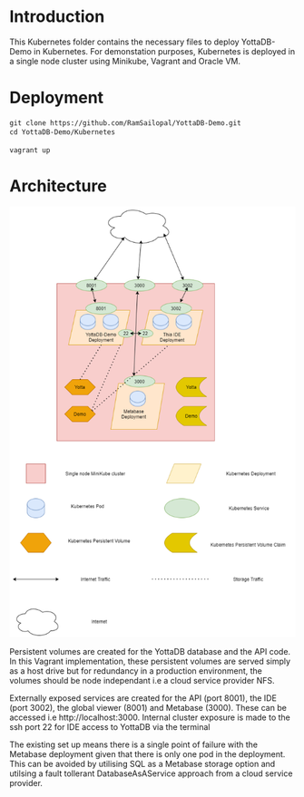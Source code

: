 # Introduction

This Kubernetes folder contains the necessary files to deploy YottaDB-Demo in Kubernetes.
For demonstation purposes, Kubernetes is deployed in a single node cluster using Minikube, Vagrant and Oracle VM.

# Deployment

    git clone https://github.com/RamSailopal/YottaDB-Demo.git
    cd YottaDB-Demo/Kubernetes
    
    vagrant up
    
# Architecture

![Alt text](YottaDB-Demo-Kube.png?raw=true "Kubernetes Architecture")

Persistent volumes are created for the YottaDB database and the API code. In this Vagrant implementation, these persistent volumes are served simply as a host drive but for redundancy in a production environment, the volumes should be node independant i.e a cloud service provider NFS.

Externally exposed services are created for the API (port 8001), the IDE (port 3002), the global viewer (8001) and Metabase (3000). These can be accessed i.e http://localhost:3000. Internal cluster exposure is made to the ssh port 22 for IDE access to YottaDB via the terminal

The existing set up means there is a single point of failure with the Metabase deployment given that there is only one pod in the deployment. This can be avoided by utilising SQL as a Metabase storage option and utilsing a fault tollerant DatabaseAsAService approach from a cloud service provider.

